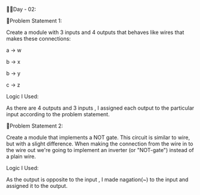 👩‍💻Day - 02:

📌Problem Statement 1:

Create a module with 3 inputs and 4 outputs that behaves like wires that makes these connections:

a -> w

b -> x

b -> y

c -> z

Logic I Used:

As there are 4 outputs and 3 inputs , I assigned each output to the particular input according to the problem statement.

📌Problem Statement 2:

Create a module that implements a NOT gate.
This circuit is similar to wire, but with a slight difference. When making the connection from the wire in to the wire out we're 
going to implement an inverter (or "NOT-gate") instead of a plain wire.

Logic I Used:

As the output is opposite to the input , I made nagation(~) to the input and assigned it to the output.
